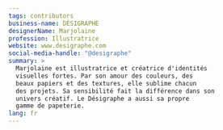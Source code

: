 ```yaml
---
tags: contributors
business-name: DÉSIGRAPHE
designerName: Marjolaine
profession: Illustratrice
website: www.desigraphe.com
social-media-handle: "@desigraphe"
summary: >
  Marjolaine est illustratrice et créatrice d'identités
  visuelles fortes. Par son amour des couleurs, des
  beaux papiers et des textures, elle sublime chacun
  des projets. Sa sensibilité fait la différence dans son
  univers créatif. Le Désigraphe a aussi sa propre
  gamme de papeterie.
lang: fr
---
```


